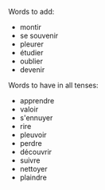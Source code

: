 
Words to add:
- montir
- se souvenir
- pleurer
- étudier
- oublier
- devenir

Words to have in all tenses:
- apprendre
- valoir
- s'ennuyer
- rire
- pleuvoir
- perdre
- découvrir
- suivre
- nettoyer
- plaindre
